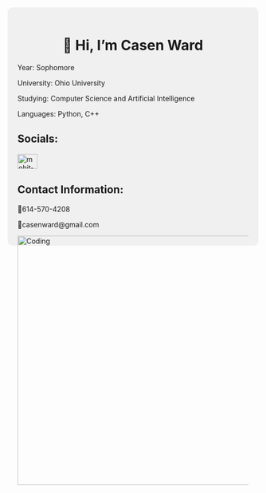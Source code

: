 <div style="background-color: #f0f0f0; padding: 20px; border-radius: 10px;">
<h1 align="center">👋 Hi, I’m Casen Ward</h1>
<p>Year: Sophomore</p>
<p>University: Ohio University</p>
<p>Studying: Computer Science and Artificial Intelligence</p>
<p>Languages: Python, C++</p>
<h2>Socials:</h2>
<a href="https://www.linkedin.com/in/casen-ward-8083a832a/" target="blank"><img align="center" src="https://raw.githubusercontent.com/rahuldkjain/github-profile-readme-generator/master/src/images/icons/Social/linked-in-alt.svg" alt="mohit-maurya-76a282204" height="30" width="40" /></a>
<h2>Contact Information:</h2>
<p>📲614-570-4208</p>
<p>📧casenward@gmail.com</p>
<img align="right" alt="Coding" margin-top="100" width="500" style:"display: block" src="https://media.licdn.com/dms/image/D4D12AQFAdOrAQe1HEA/article-cover_image-shrink_720_1280/0/1709674661110?e=2147483647&v=beta&t=cXi9xoqDSrGR1XANMQyOXbhjIXhnmGcj5epolciGEF4">
<!---
casenward/casenward is a ✨ special ✨ repository because its `README.md` (this file) appears on your GitHub profile.
You can click the Preview link to take a look at your changes.
--->
